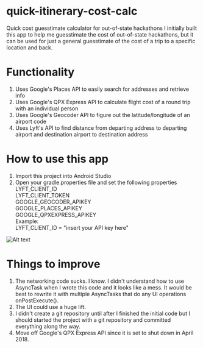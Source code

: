 # quick-itinerary-cost-calc
Quick cost guesstimate calculator for out-of-state hackathons
I initially built this app to help me guesstimate the cost of out-of-state hackathons, but it can be used for just a general guesstimate of the cost of a trip to a specific location and back.

# Functionality
1. Uses Google's Places API to easily search for addresses and retrieve info
2. Uses Google's QPX Express API to calculate flight cost of a round trip with an individual person
3. Uses Google's Geocoder API to figure out the latitude/longitude of an airport code
4. Uses Lyft's API to find distance from departing address to departing airport and destination airport to destination address

# How to use this app
1. Import this project into Android Studio
2. Open your gradle.properties file and set the following properties <br>
LYFT_CLIENT_ID <br>
LYFT_CLIENT_TOKEN <br>
GOOGLE_GEOCODER_APIKEY <br>
GOOGLE_PLACES_APIKEY <br>
GOOGLE_QPXEXPRESS_APIKEY <br>
Example: <br>
LYFT_CLIENT_ID = "insert your API key here" <br>

![Alt text](https://user-images.githubusercontent.com/5902976/32418562-b5a0a20a-c229-11e7-8a4b-c4f83317316b.png "Screenshot of app")

# Things to improve
1. The networking code sucks. I know. I didn't understand how to use AsyncTask when I wrote this code and it looks like a mess. It would be best to rewrite it with multiple AsyncTasks that do any UI operations onPostExecute().
2. The UI could use a huge lift.
3. I didn't create a git repository until after I finished the initial code but I should started the project with a git repository and committed everything along the way.
4. Move off Google's QPX Express API since it is set to shut down in April 2018.
